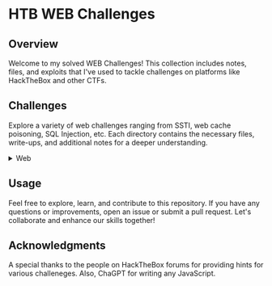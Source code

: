 # HTB WEB Challenges 

## Overview

Welcome to my solved WEB Challenges! This collection includes notes, files, and exploits that I've used to tackle challenges on platforms like HackTheBox and other CTFs.

## Challenges

Explore a variety of web challenges ranging from SSTI, web cache poisoning, SQL Injection, etc. Each directory contains the necessary files, write-ups, and additional notes for a deeper understanding.

<details>
<br>
<summary> Web </summary>
  

|No.|Column 1|Column 2|Column 3|
|:-:|:-------:|:-------:|:-------:|
|1. |[Easter Bunny](/Easter_Bunny)|[Baby Interdimensional Internet](/BII_exploit.py)|[Cult of Pickles](Cult_of_Pickles)|[Gunship](/gunship_exploit.py)|[Spookifier](/spookifier_exploit.req)|
</details>

## Usage

Feel free to explore, learn, and contribute to this repository. If you have any questions or improvements, open an issue or submit a pull request. Let's collaborate and enhance our skills together!

## Acknowledgments

A special thanks to the people on HackTheBox forums for providing hints for various challeneges. Also, ChaGPT for writing any JavaScript. 
